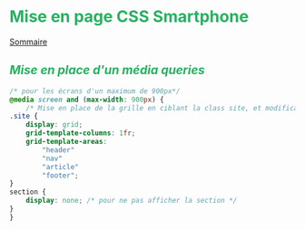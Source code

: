 # <div style="color: #26B260">**Mise en page CSS Smartphone**</div>

[Sommaire](./00-Sommaire.md)

## <div style="color: #26B260">*Mise en place d'un média queries*</div>

```css
/* pour les écrans d'un maximum de 900px*/
@media screen and (max-width: 900px) {
    /* Mise en place de la grille en ciblant la class site, et modification de l'affichage*/
.site {
    display: grid;
    grid-template-columns: 1fr;
    grid-template-areas: 
        "header"
        "nav"
        "article"
        "footer";
}
section {
    display: none; /* pour ne pas afficher la section */ 
}
}
```
